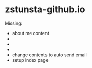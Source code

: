 # zstunsta-github.io
Missing:
 - about me content
 - 
 - 
 - 
 - change contents to auto send email
 - setup index page
